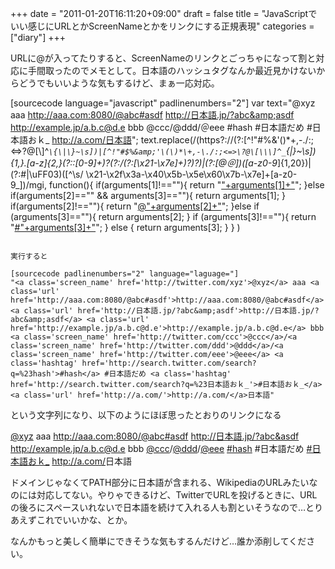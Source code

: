 +++
date = "2011-01-20T16:11:20+09:00"
draft = false
title = "JavaScriptでいい感じにURLとかScreenNameとかをリンクにする正規表現"
categories = ["diary"]
+++

URLに@が入ってたりすると、ScreenNameのリンクとごっちゃになって割と対応に手間取ったのでメモとして。日本語のハッシュタグなんか最近見かけないからどうでもいいような気もするけど、まぁ一応対応。

[sourcecode language="javascript" padlinenumbers="2"]
var text="@xyz aaa http://aaa.com:8080/@abc#asdf http://日本語.jp/?abc&amp;asdf http://example.jp/a.b.c@d.e bbb @ccc/@ddd/＠eee #hash #日本語だめ #日本語おｋ_ http://a.com/日本語";
text.replace(/(https?:\/\/(?:[^!"#$%&amp;'\(\)*\+,-\./:;<=>\?@\[\\\]^_`\{\|\}~\s][\.-](?=[^!"#$%&amp;'\(\)*\+,-\./:;<=>\?@\[\\\]^_`\{\|\}~\s])|[^!"#$%&amp;'\(\)*\+,-\./:;<=>\?@\[\\\]^_`\{\|\}~\s]){1,}\.[a-z]{2,}(?::[0-9]+)?(?:\/(?:[\x21-\x7e]+)?)?)|(?:[@＠])([a-z0-9_]{1,20})|(?:#|\uFF03)([^\s\/ \x21-\x2f\x3a-\x40\x5b-\x5e\x60\x7b-\x7e]+[a-z0-9_])/mgi, function(){
 if(arguments[1]!==""){
  return "<a class='url' href='"+arguments[1]+"'>"+arguments[1]+"</a>";
 }else if(arguments[2]=="" &amp;&amp; arguments[3]==""){
  return arguments[1];
 }
 if(arguments[2]!==""){
  return "<a class='screen_name' href='http://twitter.com/"+arguments[2]+"'>@"+arguments[2]+"</a>";
 }else if (arguments[3]==""){
  return arguments[2];
 }
 if (arguments[3]!==""){
  return "<a class='hashtag' href='http://search.twitter.com/search?q=%23"+arguments[3]+"'>#"+arguments[3]+"</a>";
 } else {
  return arguments[3];
 }
}
)
```

実行すると

[sourcecode padlinenumbers="2" language="laguage="]
"<a class='screen_name' href='http://twitter.com/xyz'>@xyz</a> aaa <a class='url' href='http://aaa.com:8080/@abc#asdf'>http://aaa.com:8080/@abc#asdf</a> <a class='url' href='http://日本語.jp/?abc&amp;asdf'>http://日本語.jp/?abc&amp;asdf</a> <a class='url' href='http://example.jp/a.b.c@d.e'>http://example.jp/a.b.c@d.e</a> bbb <a class='screen_name' href='http://twitter.com/ccc'>@ccc</a>/<a class='screen_name' href='http://twitter.com/ddd'>@ddd</a>/<a class='screen_name' href='http://twitter.com/eee'>@eee</a> <a class='hashtag' href='http://search.twitter.com/search?q=%23hash'>#hash</a> #日本語だめ <a class='hashtag' href='http://search.twitter.com/search?q=%23日本語おｋ_'>#日本語おｋ_</a> <a class='url' href='http://a.com/'>http://a.com/</a>日本語"
```

という文字列になり、以下のようにほぼ思ったとおりのリンクになる

<a class='screen_name' href='http://twitter.com/xyz'>@xyz</a> aaa <a class='url' href='http://aaa.com:8080/@abc#asdf'>http://aaa.com:8080/@abc#asdf</a> <a class='url' href='http://日本語.jp/?abc&asdf'>http://日本語.jp/?abc&asdf</a> <a class='url' href='http://example.jp/a.b.c@d.e'>http://example.jp/a.b.c@d.e</a> bbb <a class='screen_name' href='http://twitter.com/ccc'>@ccc</a>/<a class='screen_name' href='http://twitter.com/ddd'>@ddd</a>/<a class='screen_name' href='http://twitter.com/eee'>@eee</a> <a class='hashtag' href='http://search.twitter.com/search?q=%23hash'>#hash</a> #日本語だめ <a class='hashtag' href='http://search.twitter.com/search?q=%23日本語おｋ_'>#日本語おｋ_</a> <a class='url' href='http://a.com/'>http://a.com/</a>日本語

ドメインじゃなくてPATH部分に日本語が含まれる、WikipediaのURLみたいなのには対応してない。やりゃできるけど、TwitterでURLを投げるときに、URLの後ろにスペースいれないで日本語を続けて入れる人も割といそうなので…とりあえずこれでいいかな、とか。

なんかもっと美しく簡単にできそうな気もするんだけど…誰か添削してください。
